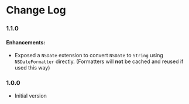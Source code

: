 # Change Log

### 1.1.0
#### Enhancements:
- Exposed a `NSDate` extension to convert `NSDate` to `String` using `NSDateFormatter` directly.  (Formatters will **not** be cached and reused if used this way) 

### 1.0.0
- Initial version